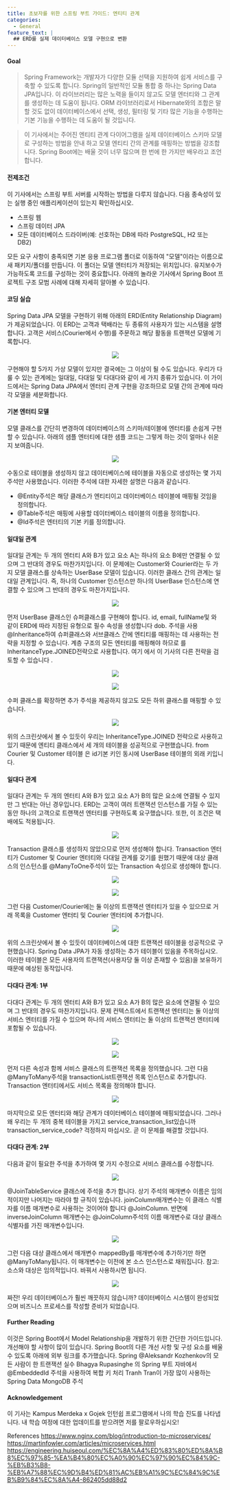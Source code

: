 ```yaml
---
title: 초보자를 위한 스프링 부트 가이드: 엔티티 관계
categories:
  - General
feature_text: |
  ## ERD를 실제 데이터베이스 모델 구현으로 변환
---
```


#### Goal

> Spring Framework는 개발자가 다양한 모듈 선택을 지원하여 쉽게 서비스를 구축할 수 있도록 합니다. Spring의 일반적인 모듈 통합 중 하나는 Spring Data JPA입니다. 이 라이브러리는 많은 노력을 들이지 않고도 모델 엔터티와 그 관계를 생성하는 데 도움이 됩니다. ORM 라이브러리로서 Hibernate와의 조합은 말할 것도 없이 데이터베이스에서 선택, 생성, 필터링 및 기타 많은 기능을 수행하는 기본 기능을 수행하는 데 도움이 될 것입니다.

>이 기사에서는 주어진 엔티티 관계 다이어그램을 실제 데이터베이스 스키마 모델로 구성하는 방법을 안내 하고 모델 엔티티 간의 관계를 매핑하는 방법을 강조합니다. Spring Boot에는 배울 것이 너무 많으며 한 번에 한 가지만 배우라고 조언합니다.

#### 전제조건

이 기사에서는 스프링 부트 서버를 시작하는 방법을 다루지 않습니다. 다음 종속성이 있는 실행 중인 애플리케이션이 있는지 확인하십시오.

- 스프링 웹
- 스프링 데이터 JPA
- 모든 데이터베이스 드라이버(예: 선호하는 DB에 따라 PostgreSQL, H2 또는 DB2)

모든 요구 사항이 충족되면 기본 응용 프로그램 폴더로 이동하여 "모델"이라는 이름으로 새 패키지/폴더를 만듭니다. 이 폴더는 모델 엔터티가 저장되는 위치입니다. 유지보수가 가능하도록 코드를 구성하는 것이 중요합니다. 아래의 놀라운 기사에서 Spring Boot 프로젝트 구조 모범 사례에 대해 자세히 알아볼 수 있습니다.

#### 코딩 실습

Spring Data JPA 모델을 구현하기 위해 아래의 ERD(Entity Relationship Diagram)가 제공되었습니다. 이 ERD는 고객과 택배라는 두 종류의 사용자가 있는 시스템을 설명합니다. 고객은 서비스(Courier에서 수행)를 주문하고 해당 활동을 트랜잭션 모델에 기록합니다.

<p align="center">
  <img src="/assets/1_WeJrS0RbizKm6UtTqsdcKQ.png">
</p>

구현해야 할 5가지 가상 모델이 있지만 결국에는 그 이상이 될 수도 있습니다. 우리가 다룰 수 있는 관계에는 일대일, 다대일 및 다대다와 같이 세 가지 종류가 있습니다. 이 가이드에서는 Spring Data JPA에서 엔터티 관계 구현을 강조하므로 모델 간의 관계에 따라 각 모델을 세분화합니다.

#### 기본 엔터티 모델

모델 클래스를 간단히 변경하여 데이터베이스의 스키마/테이블에 엔터티를 손쉽게 구현할 수 있습니다. 아래의 샘플 엔터티에 대한 샘플 코드는 그렇게 하는 것이 얼마나 쉬운지 보여줍니다.

<p align="center">
  <img src="/assets/1_w650sePgH2q-2CnfF6sTmw.png">
</p>

수동으로 테이블을 생성하지 않고 데이터베이스에 테이블을 자동으로 생성하는 몇 가지 주석만 사용했습니다. 이러한 주석에 대한 자세한 설명은 다음과 같습니다.

- @Entity주석은 해당 클래스가 엔티티이고 데이터베이스 테이블에 매핑될 것임을 정의합니다.
- @Table주석은 매핑에 사용할 데이터베이스 테이블의 이름을 정의합니다.
- @Id주석은 엔터티의 기본 키를 정의합니다.

#### 일대일 관계

일대일 관계는 두 개의 엔터티 A와 B가 있고 요소 A는 하나의 요소 B에만 연결될 수 있으며 그 반대의 경우도 마찬가지입니다. 이 문제에는 Customer와 Courier라는 두 가지 모델 클래스를 상속하는 UserBase 모델이 있습니다. 이러한 클래스 간의 관계는 일대일 관계입니다. 즉, 하나의 Customer 인스턴스만 하나의 UserBase 인스턴스에 연결할 수 있으며 그 반대의 경우도 마찬가지입니다.

<p align="center">
  <img src="/assets/1_QoBVHloVxTVx1pRrHBwh_g.png">
</p>

먼저 UserBase 클래스인 슈퍼클래스를 구현해야 합니다. id, email, fullName및 와 같이 ERD에 따라 지정된 유형으로 필수 속성을 생성합니다 dob.
주석을 사용 @Inheritance하여 슈퍼클래스와 서브클래스 간에 엔티티를 매핑하는 데 사용하는 전략을 지정할 수 있습니다. 계층 구조의 모든 엔터티를 매핑해야 하므로 를 InheritanceType.JOINED전략으로 사용합니다. 여기 에서 이 기사의 다른 전략을 검토할 수 있습니다 .

<p align="center">
  <img src="/assets/1_pirkeCs1pvgBvGD8DWlYwQ.png">
</p>

<p align="center">
  <img src="/assets/1_sihBKOl7qhlFz5e6_S_f3g.png">
</p>

수퍼 클래스를 확장하면 추가 주석을 제공하지 않고도 모든 하위 클래스를 매핑할 수 있습니다.

<p align="center">
  <img src="/assets/1_GSWsFKX7UJw4lzoCbdjrpg.png">
</p>

위의 스크린샷에서 볼 수 있듯이 우리는 InheritanceType.JOINED 전략으로 사용하고 있기 때문에 엔티티 클래스에서 세 개의 테이블을 성공적으로 구현했습니다. from Courier 및 Customer 테이블 은 id기본 키인 동시에 UserBase 테이블의 외래 키입니다.

#### 일대다 관계

일대다 관계는 두 개의 엔터티 A와 B가 있고 요소 A가 B의 많은 요소에 연결될 수 있지만 그 반대는 아닌 경우입니다. ERD는 고객이 여러 트랜잭션 인스턴스를 가질 수 있는 동안 하나의 고객으로 트랜잭션 엔터티를 구현하도록 요구했습니다. 또한, 이 조건은 택배에도 적용됩니다.

<p align="center">
  <img src="/assets/1_VTGQ7NQGeKufJdbImPM6YA.png">
</p>

Transaction 클래스를 생성하지 않았으므로 먼저 생성해야 합니다. Transaction 엔터티가 Customer 및 Courier 엔터티와 다대일 관계를 갖기를 원했기 때문에 대상 클래스의 인스턴스를 @ManyToOne주석이 있는 Transaction 속성으로 생성해야 합니다.

<p align="center">
  <img src="/assets/1_KL8aX7JyAkUSg2m1OmlP_g.png">
</p>

<p align="center">
  <img src="/assets/1_JY9Z17N9EFZH3waMU0OZ8Q.png">
</p>

그런 다음 Customer/Courier에는 둘 이상의 트랜잭션 엔터티가 있을 수 있으므로 거래 목록을 Customer 엔터티 및 Courier 엔터티에 추가합니다.

<p align="center">
  <img src="/assets/1_YADg6v9ZqUZrXzM-lVGNOA.png">
</p>

위의 스크린샷에서 볼 수 있듯이 데이터베이스에 대한 트랜잭션 테이블을 성공적으로 구현했습니다. Spring Data JPA가 자동 생성하는 추가 테이블이 있음을 주목하십시오. 이러한 테이블은 모든 사용자의 트랜잭션(사용자당 둘 이상 존재할 수 있음)을 보유하기 때문에 예상된 동작입니다.

#### 다대다 관계: 1부

다대다 관계는 두 개의 엔터티 A와 B가 있고 요소 A가 B의 많은 요소에 연결될 수 있으며 그 반대의 경우도 마찬가지입니다. 문제 컨텍스트에서 트랜잭션 엔터티는 둘 이상의 서비스 엔터티를 가질 수 있으며 하나의 서비스 엔터티는 둘 이상의 트랜잭션 엔터티에 포함될 수 있습니다.

<p align="center">
  <img src="/assets/1_uLmYX-Rqh2Fwv8XueyRK3Q.png">
</p>

<p align="center">
  <img src="/assets/1_W3ZLFlMmFNrRtVrNhAl-1w.png">
</p>

먼저 다른 속성과 함께 서비스 클래스의 트랜잭션 목록을 정의했습니다. 그런 다음 @ManyToMany주석을 transactionList트랜잭션 목록 인스턴스로 추가합니다. Transaction 엔터티에서도 서비스 목록을 정의해야 합니다.

<p align="center">
  <img src="/assets/1_VEzuASWYYIRmZKJnk5VPHQ.png">
</p>

마지막으로 모든 엔터티와 해당 관계가 데이터베이스 테이블에 매핑되었습니다. 그러나 왜 우리는 두 개의 중복 테이블을 가지고 service_transaction_list있습니까 transaction_service_code? 걱정하지 마십시오. 곧 이 문제를 해결할 것입니다.

#### 다대다 관계: 2부

다음과 같이 필요한 주석을 추가하여 몇 가지 수정으로 서비스 클래스를 수정합니다.

<p align="center">
  <img src="/assets/1_ccdysg1rLEiwmUvMxZzPmw.png">
</p>

@JoinTableService 클래스에 주석을 추가 합니다. 상기 주석의 매개변수 이름은 임의적이지만 나머지는 따라야 할 규칙이 있습니다. joinColumn매개변수는 이 클래스 식별자를 이름 매개변수로 사용하는 것이어야 합니다 @JoinColumn. 반면에 inverseJoinColumn 매개변수는 @JoinColumn주석의 이름 매개변수로 대상 클래스 식별자를 가진 매개변수입니다.

<p align="center">
  <img src="/assets/1_raOIMh4KvS1GfRK30jeiQA.png">
</p>

그런 다음 대상 클래스에서 매개변수 mappedBy를 매개변수에 추가하기만 하면 @ManyToMany됩니다. 이 매개변수는 이전에 본 소스 인스턴스로 채워집니다.
참고: 소스와 대상은 임의적입니다. 바꿔서 사용하시면 됩니다.

<p align="center">
  <img src="/assets/1_G56MTpCLG8m-wFdUQq02Kg.png">
</p>

짜잔! 우리 데이터베이스가 훨씬 깨끗하지 않습니까? 데이터베이스 시스템이 완성되었으며 비즈니스 프로세스를 작성할 준비가 되었습니다.

#### Further Reading

이것은 Spring Boot에서 Model Relationship을 개발하기 위한 간단한 가이드입니다. 개선해야 할 사항이 많이 있습니다. Spring Boot의 다른 개선 사항 및 구성 요소를 배울 수 있도록 아래에 외부 링크를 추가했습니다.
Spring @Aleksandr Kozhenkov의 모든 사람이 한 트랜잭션 실수
Bhagya Rupasinghe 의 Spring 부트 자바에서 @EmbeddedId 주석을 사용하여 복합 키 처리
Tranh Tran이 가장 많이 사용하는 Spring Data MongoDB 주석

#### Acknowledgement

이 기사는 Kampus Merdeka x Gojek 인턴쉽 프로그램에서 나의 학습 진도를 나타냅니다. 내 학습 여정에 대한 업데이트를 받으려면 저를 팔로우하십시오!

References
<https://www.nginx.com/blog/introduction-to-microservices/>
<https://martinfowler.com/articles/microservices.html>
<https://engineering.huiseoul.com/%EC%8A%A4%ED%83%80%ED%8A%B8%EC%97%85-%EA%B4%80%EC%A0%90%EC%97%90%EC%84%9C-%EB%B3%B8-%EB%A7%88%EC%9D%B4%ED%81%AC%EB%A1%9C%EC%84%9C%EB%B9%84%EC%8A%A4-862405dd88d2>
